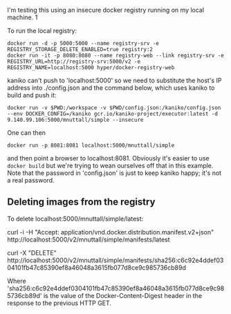 I'm testing this using an insecure docker registry running on my local machine.    1

To run the local registry:

```
docker run -d -p 5000:5000 --name registry-srv -e REGISTRY_STORAGE_DELETE_ENABLED=true registry:2
docker run -it -p 8080:8080 --name registry-web --link registry-srv -e REGISTRY_URL=http://registry-srv:5000/v2 -e REGISTRY_NAME=localhost:5000 hyper/docker-registry-web 
```

kaniko can't push to 'localhost:5000' so we need to substitute the host's IP address into ./config.json and the command below, which uses kaniko to build and push it:

```
docker run -v $PWD:/workspace -v $PWD/config.json:/kaniko/config.json --env DOCKER_CONFIG=/kaniko gcr.io/kaniko-project/executor:latest -d 9.140.99.106:5000/mnuttall/simple --insecure
```

One can then 

```
docker run -p 8081:8081 localhost:5000/mnuttall/simple
```

and then point a browser to localhost:8081. Obviously it's easier to use `docker build` but we're trying to wean ourselves off that in this example. Note that the password in 'config.json' is just to keep kaniko happy; it's not a real password. 

## Deleting images from the registry

To delete localhost:5000/mnuttall/simple/latest:

curl -i -H "Accept: application/vnd.docker.distribution.manifest.v2+json"  http://localhost:5000/v2/mnuttall/simple/manifests/latest

curl -X "DELETE" http://localhost:5000/v2/mnuttall/simple/manifests/sha256:c6c92e4ddef0304101fb47c85390ef8a46048a3615fb077d8ce9c985736cb89d

Where 'sha256:c6c92e4ddef0304101fb47c85390ef8a46048a3615fb077d8ce9c985736cb89d' is the value of the Docker-Content-Digest header in the response to the previous HTTP GET. 

